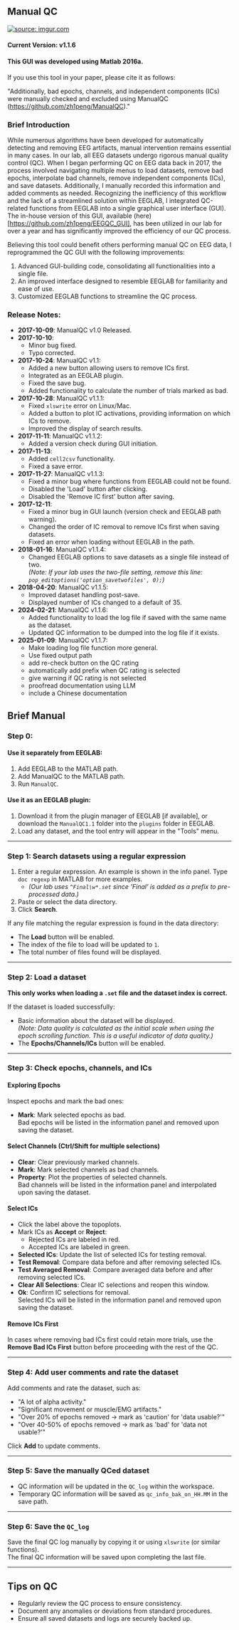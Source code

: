 ## Manual QC
<a href="https://imgur.com/XYa5qyJ"><img src="https://i.imgur.com/XYa5qyJ.png" title="source: imgur.com" /></a>

#### Current Version: v1.1.6
#### This GUI was developed using Matlab 2016a.
If you use this tool in your paper, please cite it as follows:

"Additionally, bad epochs, channels, and independent components (ICs) were manually checked and excluded using ManualQC (https://github.com/zh1peng/ManualQC)."

### Brief Introduction
While numerous algorithms have been developed for automatically detecting and removing EEG artifacts, manual intervention remains essential in many cases. In our lab, all EEG datasets undergo rigorous manual quality control (QC). When I began performing QC on EEG data back in 2017, the process involved navigating multiple menus to load datasets, remove bad epochs, interpolate bad channels, remove independent components (ICs), and save datasets. Additionally, I manually recorded this information and added comments as needed. Recognizing the inefficiency of this workflow and the lack of a streamlined solution within EEGLAB, I integrated QC-related functions from EEGLAB into a single graphical user interface (GUI). The in-house version of this GUI, available (here) [https://github.com/zh1peng/EEGQC_GUI], has been utilized in our lab for over a year and has significantly improved the efficiency of our QC process.

Believing this tool could benefit others performing manual QC on EEG data, I reprogrammed the QC GUI with the following improvements:

1. Advanced GUI-building code, consolidating all functionalities into a single file.
2. An improved interface designed to resemble EEGLAB for familiarity and ease of use.
3. Customized EEGLAB functions to streamline the QC process.

### Release Notes:
- **2017-10-09**: ManualQC v1.0 Released.
- **2017-10-10**: 
  - Minor bug fixed.
  - Typo corrected.
- **2017-10-24**: ManualQC v1.1:
  - Added a new button allowing users to remove ICs first.
  - Integrated as an EEGLAB plugin.
  - Fixed the save bug.
  - Added functionality to calculate the number of trials marked as bad.
- **2017-10-28**: ManualQC v1.1.1:
  - Fixed `xlswrite` error on Linux/Mac.
  - Added a button to plot IC activations, providing information on which ICs to remove.
  - Improved the display of search results.
- **2017-11-11**: ManualQC v1.1.2:
  - Added a version check during GUI initiation.
- **2017-11-13**:
  - Added `cell2csv` functionality.
  - Fixed a save error.
- **2017-11-27**: ManualQC v1.1.3:
  - Fixed a minor bug where functions from EEGLAB could not be found.
  - Disabled the 'Load' button after clicking.
  - Disabled the 'Remove IC first' button after saving.
- **2017-12-11**:
  - Fixed a minor bug in GUI launch (version check and EEGLAB path warning).
  - Changed the order of IC removal to remove ICs first when saving datasets.
  - Fixed an error when loading without EEGLAB in the path.
- **2018-01-16**: ManualQC v1.1.4:
  - Changed EEGLAB options to save datasets as a single file instead of two.  
    *(Note: If your lab uses the two-file setting, remove this line: `pop_editoptions('option_savetwofiles', 0);`)*
- **2018-04-20**: ManualQC v1.1.5:
  - Improved dataset handling post-save.
  - Displayed number of ICs changed to a default of 35.
- **2024-02-21**: ManualQC v1.1.6:
  - Added functionality to load the log file if saved with the same name as the dataset.
  - Updated QC information to be dumped into the log file if it exists.
- **2025-01-09**: ManualQC v1.1.7:
  - Make loading log file function more general.
  - Use fixed output path
  - add re-check button on the QC rating
  - automatically add prefix when QC rating is selected
  - give warning if QC rating is not selected
  - proofread documentation using LLM
  - include a Chinese documentation

## Brief Manual

### Step 0:
#### Use it separately from EEGLAB:
1. Add EEGLAB to the MATLAB path.
2. Add ManualQC to the MATLAB path.
3. Run `ManualQC`.

#### Use it as an EEGLAB plugin:
1. Download it from the plugin manager of EEGLAB [if available], or download the `ManualQC1.1` folder into the `plugins` folder in EEGLAB.
2. Load any dataset, and the tool entry will appear in the "Tools" menu.

---

### Step 1: Search datasets using a regular expression
1. Enter a regular expression. An example is shown in the info panel. Type `doc regexp` in MATLAB for more examples.  
   - *(Our lab uses `^Final\w*.set` since 'Final' is added as a prefix to pre-processed data.)*
2. Paste or select the data directory.
3. Click **Search**.

If any file matching the regular expression is found in the data directory:
- The **Load** button will be enabled.
- The index of the file to load will be updated to `1`.
- The total number of files found will be displayed.

---

### Step 2: Load a dataset
**This only works when loading a `.set` file and the dataset index is correct.**

If the dataset is loaded successfully:
- Basic information about the dataset will be displayed.  
  *(Note: Data quality is calculated as the initial scale when using the epoch scrolling function. This is a useful indicator of data quality.)*
- The **Epochs/Channels/ICs** button will be enabled.

---

### Step 3: Check epochs, channels, and ICs
#### Exploring Epochs
Inspect epochs and mark the bad ones:
- **Mark**: Mark selected epochs as bad.  
  Bad epochs will be listed in the information panel and removed upon saving the dataset.

#### Select Channels (Ctrl/Shift for multiple selections)
- **Clear**: Clear previously marked channels.
- **Mark**: Mark selected channels as bad channels.
- **Property**: Plot the properties of selected channels.  
  Bad channels will be listed in the information panel and interpolated upon saving the dataset.

#### Select ICs
- Click the label above the topoplots.
- Mark ICs as **Accept** or **Reject**:  
  - Rejected ICs are labeled in red.
  - Accepted ICs are labeled in green.
- **Selected ICs**: Update the list of selected ICs for testing removal.
- **Test Removal**: Compare data before and after removing selected ICs.
- **Test Averaged Removal**: Compare averaged data before and after removing selected ICs.
- **Clear All Selections**: Clear IC selections and reopen this window.
- **Ok**: Confirm IC selections for removal.  
  Selected ICs will be listed in the information panel and removed upon saving the dataset.

#### Remove ICs First
In cases where removing bad ICs first could retain more trials, use the **Remove Bad ICs First** button before proceeding with the rest of the QC.

---

### Step 4: Add user comments and rate the dataset
Add comments and rate the dataset, such as:
- "A lot of alpha activity."
- "Significant movement or muscle/EMG artifacts."
- "Over 20% of epochs removed -> mark as 'caution' for 'data usable?'"
- "Over 40-50% of epochs removed -> mark as 'bad' for 'data not usable?'"

Click **Add** to update comments.

---

### Step 5: Save the manually QCed dataset
- QC information will be updated in the `QC_log` within the workspace.
- Temporary QC information will be saved as `qc_info_bak_on_HH.MM` in the save path.

---

### Step 6: Save the `QC_log`
Save the final QC log manually by copying it or using `xlswrite` (or similar functions).  
The final QC information will be saved upon completing the last file.

---

## Tips on QC
- Regularly review the QC process to ensure consistency.
- Document any anomalies or deviations from standard procedures.
- Ensure all saved datasets and logs are securely backed up.

